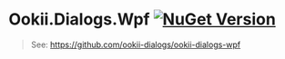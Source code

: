 # Ookii.Dialogs.Wpf [![NuGet Version](http://img.shields.io/nuget/v/Ookii.Dialogs.Wpf.svg?style=flat)](https://github.com/ookii-dialogs/ookii-dialogs-wpf)

>
> See:
> https://github.com/ookii-dialogs/ookii-dialogs-wpf
>
